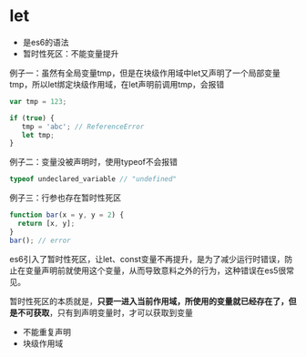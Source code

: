 # let
- 是es6的语法
- 暂时性死区：不能变量提升

例子一：虽然有全局变量tmp，但是在块级作用域中let又声明了一个局部变量tmp，所以let绑定块级作用域，在let声明前调用tmp，会报错
```javascript
var tmp = 123;

if (true) {
   tmp = 'abc'; // ReferenceError
   let tmp;
}
```

例子二：变量没被声明时，使用typeof不会报错
```javascript
typeof undeclared_variable // "undefined"
```

例子三：行参也存在暂时性死区
```javascript
function bar(x = y, y = 2) {
  return [x, y];
}
bar(); // error
```

es6引入了暂时性死区，让let、const变量不再提升，是为了减少运行时错误，防止在变量声明前就使用这个变量，从而导致意料之外的行为，这种错误在es5很常见。

暂时性死区的本质就是，**只要一进入当前作用域，所使用的变量就已经存在了，但是不可获取**，只有到声明变量时，才可以获取到变量

- 不能重复声明
- 块级作用域
